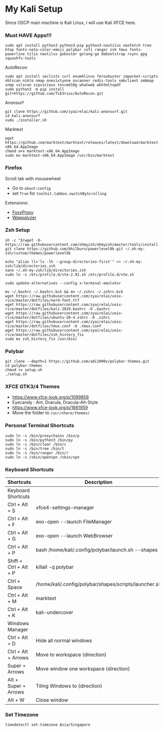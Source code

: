 # My Kali Setup
Since OSCP main machine is Kali Linux, I will use Kali XFCE here.

### Must HAVE Apps!!!
```
sudo apt install python3 python3-pip python3-nautilus neofetch tree htop fonts-noto-color-emoji polybar rofi ranger zsh tmux fonts-powerline tilix nautilus gobuster golang-go debootstrap rsync gpg squashfs-tools
```
AutoRecon
```
sudo apt install seclists curl enum4linux feroxbuster impacket-scripts nbtscan nikto nmap onesixtyone oscanner redis-tools smbclient smbmap snmp sslscan sipvicious tnscmd10g whatweb wkhtmltopdf
sudo python3 -m pip install git+https://github.com/Tib3rius/AutoRecon.git
```
Anonsurf
```
git clone https://github.com/zyairelai/kali-anonsurf.git
cd kali-anonsurf
sudo ./installer.sh
```
Marktext
```
wget https://github.com/marktext/marktext/releases/latest/download/marktext-x86_64.AppImage
chmod a+x marktext-x86_64.AppImage
sudo mv marktext-x86_64.AppImage /usr/bin/marktext
```

### Firefox
Scroll tab with mousewheel
- Go to `about:config`  
- set `True` for `toolkit.tabbox.switchByScrolling`

Extensions:
- [FoxyProxy](https://addons.mozilla.org/en-US/firefox/addon/foxyproxy-standard/)
- [Wappalyzer](https://addons.mozilla.org/en-US/firefox/addon/wappalyzer/)

### Zsh Setup
```
sh -c "$(wget -O- https://raw.githubusercontent.com/ohmyzsh/ohmyzsh/master/tools/install.sh)"
git clone https://github.com/bhilburn/powerlevel9k.git ~/.oh-my-zsh/custom/themes/powerlevel9k

echo "alias ll='ls -lh --group-directories-first'" >> ~/.oh-my-zsh/lib/directories.zsh
nano ~/.oh-my-zsh/lib/directories.zsh
sudo ln -s /etc/profile.d/vte-2.91.sh /etc/profile.d/vte.sh

sudo update-alternatives --config x-terminal-emulator

mv ~/.bashrc ~/.bashrc.bck && mv ~/.zshrc ~/.zshrc.bck
wget https://raw.githubusercontent.com/zyairelai/unix-rice/master/dotfiles/nerd-font.ttf
wget https://raw.githubusercontent.com/zyairelai/unix-rice/master/dotfiles/kali-2019.bashrc -O .bashrc
wget https://raw.githubusercontent.com/zyairelai/unix-rice/master/dotfiles/ubuntu-20-4.zshrc -O .zshrc
wget https://raw.githubusercontent.com/zyairelai/unix-rice/master/dotfiles/tmux.conf -O .tmux.conf
wget https://raw.githubusercontent.com/zyairelai/unix-rice/master/dotfiles/zsh_history_fix
sudo mv zsh_history_fix /usr/bin/
```

### Polybar
```
git clone --depth=1 https://github.com/adi1090x/polybar-themes.git
cd polybar-themes
chmod +x setup.sh
./setup.sh
```

### XFCE GTK3/4 Themes
- https://www.xfce-look.org/p/1099856
- Eyecandy : Ant, Dracula, Dracula-Alt-Style
- https://www.xfce-look.org/p/1661959
- Move the folder to `/usr/share/themes/`

### Personal Terminal Shortcuts
```
sudo ln -s /bin/proxychains /bin/p
sudo ln -s /bin/python3 /bin/py
sudo ln -s /bin/clear /bin/c
sudo ln -s /bin/tree /bin/t
sudo ln -s /bin/ranger /bin/r
sudo ln -s /sbin/openvpn /sbin/vpn
```

### Keyboard Shortcuts
| Shortcuts              | Description                                            |
|------------------------|--------------------------------------------------------|
| Keyboard Shortcuts     |                                                        |
| Ctrl + Alt + S         | xfce4-settings-manager                                 |
| Ctrl + Alt + F         | exo-open --launch FileManager                          |
| Ctrl + Alt + G         | exo-open --launch WebBrowser                           |
| Ctrl + Alt + P         | bash /home/kali/.config/polybar/launch.sh --shapes     |
| Shift + Ctrl + Alt + P | killall -q polybar                                     | 
| Ctrl + Space           | /home/kali/.config/polybar/shapes/scripts/launcher.sh  |
| Ctrl + Alt + M         | marktext                                               |
| Ctrl + Alt + K         | kali-undercover                                        |
| Windows Manager        |                                                        |
| Ctrl + Alt + D         | Hide all normal windows                                |
| Ctrl + Alt + Arrows    | Move to workspace (direction)                          |
| Super + Arrows         | Move window one workspace (direction)                  |
| Alt + Super + Arrows   | Tiling Windows to (direction)                          |
| Alt + W                | Close window                                           |

### Set Timezone
```
timedatectl set-timezone Asia/Singapore
```
